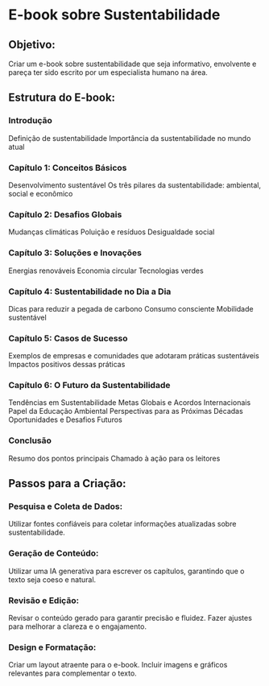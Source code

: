 # E-book sobre Sustentabilidade
## Objetivo:
Criar um e-book sobre sustentabilidade que seja informativo, envolvente e pareça ter sido escrito por um especialista humano na área.

##  Estrutura do E-book:
### Introdução

Definição de sustentabilidade
Importância da sustentabilidade no mundo atual

### Capítulo 1: Conceitos Básicos

Desenvolvimento sustentável
Os três pilares da sustentabilidade: ambiental, social e econômico

### Capítulo 2: Desafios Globais

Mudanças climáticas
Poluição e resíduos
Desigualdade social

### Capítulo 3: Soluções e Inovações

Energias renováveis
Economia circular
Tecnologias verdes

### Capítulo 4: Sustentabilidade no Dia a Dia

Dicas para reduzir a pegada de carbono
Consumo consciente
Mobilidade sustentável

### Capítulo 5: Casos de Sucesso

Exemplos de empresas e comunidades que adotaram práticas sustentáveis
Impactos positivos dessas práticas

### Capítulo 6: O Futuro da Sustentabilidade
Tendências em Sustentabilidade
Metas Globais e Acordos Internacionais
Papel da Educação Ambiental
Perspectivas para as Próximas Décadas
Oportunidades e Desafios Futuros

### Conclusão

Resumo dos pontos principais
Chamado à ação para os leitores

## Passos para a Criação:
### Pesquisa e Coleta de Dados:

Utilizar fontes confiáveis para coletar informações atualizadas sobre sustentabilidade.

### Geração de Conteúdo:

Utilizar uma IA generativa para escrever os capítulos, garantindo que o texto seja coeso e natural.

### Revisão e Edição:

Revisar o conteúdo gerado para garantir precisão e fluidez.
Fazer ajustes para melhorar a clareza e o engajamento.

### Design e Formatação:

Criar um layout atraente para o e-book.
Incluir imagens e gráficos relevantes para complementar o texto.